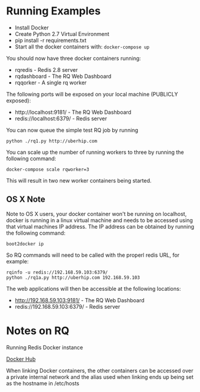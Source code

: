 # Running Examples

* Install Docker
* Create Python 2.7 Virtual Environment
* pip install -r requirements.txt
* Start all the docker containers with: `docker-compose up`

You should now have three docker containers running:

* rqredis - Redis 2.8 server
* rqdashboard - The RQ Web Dashboard
* rqqorker - A single rq worker

The following ports will be exposed on your local machine (PUBLICLY
exposed):

* http://localhost:9181/ - The RQ Web Dashboard
* redis://localhost:6379/ - Redis server

You can now queue the simple test RQ job by running

```
python ./rq1.py http://uberhip.com
```

You can scale up the number of running workers to three by running the
following command:

```
docker-compose scale rqworker=3
```

This will result in two new worker containers being started.

## OS X Note

Note to OS X users, your docker container won't be running on localhost,
docker is running in a linux virtual machine and needs to be accessed
using that virtual machines IP address.  The IP address can be obtained
by running the following command:

```
boot2docker ip
```

So RQ commands will need to be called with the properl redis URL, for
example:

```
rqinfo -u redis://192.168.59.103:6379/
python ./rq1a.py http://uberhip.com 192.168.59.103
```

The web applications will then be accessible at the following locations:

* http://192.168.59.103:9181/ - The RQ Web Dashboard
* redis://192.168.59.103:6379/ - Redis server

# Notes on RQ

Running Redis Docker instance

[Docker Hub](https://registry.hub.docker.com/_/redis/)

When linking Docker containers, the other containers can be accessed
over a private internal network and the alias used when linking ends up
being set as the hostname in /etc/hosts
